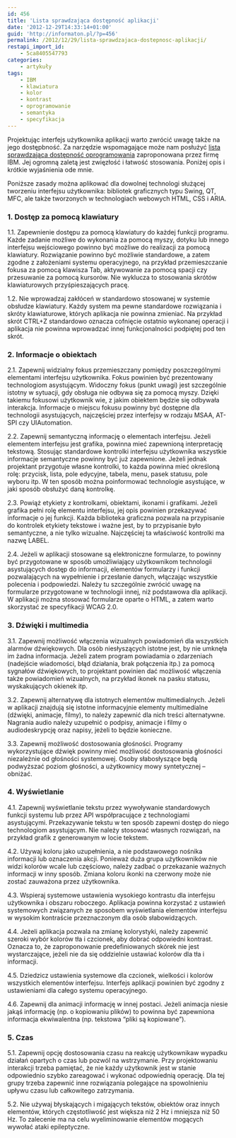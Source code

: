 ```yaml
---
id: 456
title: 'Lista sprawdzająca dostępność aplikacji'
date: '2012-12-29T14:33:14+01:00'
guid: 'http://informaton.pl/?p=456'
permalink: /2012/12/29/lista-sprawdzajaca-dostepnosc-aplikacji/
restapi_import_id:
    - 5ca8405547793
categories:
    - artykuły
tags:
    - IBM
    - klawiatura
    - kolor
    - kontrast
    - oprogramowanie
    - semantyka
    - specyfikacja
---
```


Projektując interfejs użytkownika aplikacji warto zwrócić uwagę także na jego dostępbność. Za narzędzie wspomagające może nam posłużyć [lista sprawdzająca dostępność oprogramowania](http://www-03.ibm.com/able/guidelines/software/accesssoftware.html) zaproponowana przez firmę IBM. Jej ogromną zaletą jest zwięzłość i łatwość stosowania. Poniżej opis i krótkie wyjaśnienia ode mnie.

Poniższe zasady można aplikować dla dowolnej technologi służącej tworzeniu interfejsu użytkownika: bibliotek graficznych typu Swing, QT, MFC, ale także tworzonych w technologiach webowych HTML, CSS i ARIA.

### 1. Dostęp za pomocą klawiatury

1.1. Zapewnienie dostępu za pomocą klawiatury do każdej funkcji programu. Każde zadanie możliwe do wykonania za pomocą myszy, dotyku lub innego interfejsu wejściowego powinno być możliwe do realizacji za pomocą klawiatury. Rozwiązanie powinno być możliwie standardowe, a zatem zgodne z założeniami systemu operacyjnego, na przykład przemieszczanie fokusa za pomocą klawisza Tab, aktywowanie za pomocą spacji czy przesuwanie za pomocą kursorów. Nie wyklucza to stosowania skrótów klawiaturowych przyśpieszających pracę.

1.2. Nie wprowadzaj zakłóceń w standardowo stosowanej w systemie obsłudze klawiatury. Każdy system ma pewne standardowe rozwiązania i skróty klawiaturowe, których aplikacja nie powinna zmieniać. Na przykład skrót CTRL+Z standardowo oznacza cofnięcie ostatnio wykonanej operacji i aplikacja nie powinna wprowadzać innej funkcjonalności podpiętej pod ten skrót.

### 2. Informacje o obiektach

2.1. Zapewnij widzialny fokus przemieszczany pomiędzy poszczególnymi elementami interfejsu użytkownika. Fokus powinien być prezentowany technologiom asystującym. Widoczny fokus (punkt uwagi) jest szczególnie istotny w sytuacji, gdy obsługa nie odbywa się za pomocą myszy. Dzięki takiemu fokusowi użytkownik wie, z jakim obiektem będzie się odbywała interakcja. Informacje o miejscu fokusu powinny być dostępne dla technologii asystujących, najczęściej przez interfejsy w rodzaju MSAA, AT-SPI czy UIAutomation.

2.2. Zapewnij semantyczną informację o elementach interfejsu. Jeżeli elementem interfejsu jest grafika, powinna mieć zapewnioną interpretację tekstową. Stosując standardowe kontrolki interfejsu użytkownika wszystkie informacje semantyczne powinny być już zapewnione. Jeżeli jednak projektant przygotuje własne kontrolki, to każda powinna mieć określoną rolę: przycisk, lista, pole edycyjne, tabela, menu, pasek statusu, pole wyboru itp. W ten sposób można poinformować technologie asystujące, w jaki sposób obsłużyć daną kontrolkę.

2.3. Powiąż etykiety z kontrolkami, obiektami, ikonami i grafikami. Jeżeli grafika pełni rolę elementu interfejsu, jej opis powinien przekazywać informacje o jej funkcji. Każda biblioteka graficzna pozwala na przypisanie do kontrolek etykiety tekstowe i ważne jest, by to przypisanie było semantyczne, a nie tylko wizualne. Najczęściej ta właściwość kontrolki ma nazwę LABEL.

2.4. Jeżeli w aplikacji stosowane są elektroniczne formularze, to powinny być przygotowane w sposób umożliwiający użytkownikom technologii asystujących dostęp do informacji, elementów formularzy i funkcji pozwalających na wypełnienie i przesłanie danych, włączając wszystkie polecenia i podpowiedzi. Należy tu szczególnie zwrócić uwagę na formularze przygotowane w technologii innej, niż podstawowa dla aplikacji. W aplikacji można stosować formularze oparte o HTML, a zatem warto skorzystać ze specyfikacji WCAG 2.0.

### 3. Dźwięki i multimedia

3.1. Zapewnij możliwość włączenia wizualnych powiadomień dla wszystkich alarmów dźwiękowych. Dla osób niesłyszących istotne jest, by nie umknęła im żadna informacja. Jeżeli zatem program powiadamia o zdarzeniach (nadejście wiadomości, błąd działania, brak połączenia itp.) za pomocą sygnałów dźwiękowych, to projektant powinien dać możliwość włączenia także powiadomień wizualnych, na przykład ikonek na pasku statusu, wyskakujących okienek itp.

3.2. Zapewnij alternatywę dla istotnych elementów multimedialnych. Jeżeli w aplikacji znajdują się istotne informacyjnie elementy multimedialne (dźwięki, animacje, filmy), to należy zapewnić dla nich treści alternatywne. Nagrania audio należy uzupełnić o podpisy, animacje i filmy o audiodeskrypcję oraz napisy, jeżeli to będzie konieczne.

3.3. Zapewnij możliwość dostosowania głośności. Programy wykorzystujące dźwięk powinny mieć możliwość dostosowania głośności niezależnie od głośności systemowej. Osoby słabosłyszące będą podwyższać poziom głośności, a użytkownicy mowy syntetycznej – obniżać.

### 4. Wyświetlanie

4.1. Zapewnij wyświetlanie tekstu przez wywoływanie standardowych funkcji systemu lub przez API współpracujące z technologiami asystującymi. Przekazywanie tekstu w ten sposób zapewni dostęp do niego technologiom asystującym. Nie należy stosować własnych rozwiązań, na przykład grafik z generowanym w locie tekstem.

4.2. Używaj koloru jako uzupełnienia, a nie podstawowego nośnika informacji lub oznaczenia akcji. Ponieważ duża grupa użytkowników nie widzi kolorów wcale lub częściowo, należy zadbać o przekazanie ważnych informacji w inny sposób. Zmiana koloru ikonki na czerwony może nie zostać zauważona przez użytkownika.

4.3. Wspieraj systemowe ustawienia wysokiego kontrastu dla interfejsu użytkownika i obszaru roboczego. Aplikacja powinna korzystać z ustawień systemowych związanych ze sposobem wyświetlania elementów interfejsu w wysokim kontraście przeznaczonym dla osób słabowidzących.

4.4. Jeżeli aplikacja pozwala na zmianę kolorystyki, należy zapewnić szeroki wybór kolorów tła i czcionek, aby dobrać odpowiedni kontrast. Oznacza to, że zaproponowanie predefiniowanych skórek nie jest wystarczające, jeżeli nie da się oddzielnie ustawiać kolorów dla tła i informacji.

4.5. Dziedzicz ustawienia systemowe dla czcionek, wielkości i kolorów wszystkich elementów interfejsu. Interfejs aplikacji powinien być zgodny z ustawieniami dla całego systemu operacyjnego.

4.6. Zapewnij dla animacji informację w innej postaci. Jeżeli animacja niesie jakąś informację (np. o kopiowaniu plików) to powinna być zapewniona informacja ekwiwalentna (np. tekstowa “pliki są kopiowane”).

### 5. Czas

5.1. Zapewnij opcję dostosowania czasu na reakcję użytkownikaw wypadku działań opartych o czas lub pozwól na wstrzymanie. Przy projektowaniu interakcji trzeba pamiętać, że nie każdy użytkownik jest w stanie odpowiednio szybko zareagować i wykonać odpowiednią operację. Dla tej grupy trzeba zapewnić inne rozwiązania polegające na spowolnieniu upływu czasu lub całkowitego zatrzymania.

5.2. Nie używaj błyskających i migających tekstów, obiektów oraz innych elementów, których częstotliwość jest większa niż 2 Hz i mniejsza niż 50 Hz. To zalecenie ma na celu wyeliminowanie elementów mogących wywołać ataki epileptyczne.
